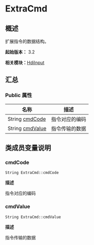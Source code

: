 # ExtraCmd


## 概述

扩展指令的数据结构。

**起始版本：** 3.2

**相关模块：**[HdiInput](_hdi_input.md)


## 汇总


### Public 属性

| 名称 | 描述 | 
| -------- | -------- |
| String [cmdCode](#cmdcode) | 指令对应的编码  | 
| String [cmdValue](#cmdvalue) | 指令传输的数据  | 


## 类成员变量说明


### cmdCode

```
String ExtraCmd::cmdCode
```
**描述**

指令对应的编码


### cmdValue

```
String ExtraCmd::cmdValue
```
**描述**

指令传输的数据
